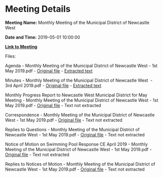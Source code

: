 # Meeting Details

**Meeting Name:** Monthly Meeting of the Municipal District of Newcastle West

**Date and Time:** 2019-05-01 10:00:00

**[Link to Meeting](https://www.limerick.ie/council/whats-on/monthly-meeting-municipal-district-newcastle-west-40)**

Files: 

Agenda - Monthly Meeting of the Municipal District of Newcastle West - 1st May 2019.pdf - [Original file](https://www.limerick.ie/sites/default/files/media/documents/2019-04/00%202019-05-01%20Agenda.pdf) - [Extracted text](./Agenda%20-%C2%A0Monthly%20Meeting%20of%20the%20Municipal%20District%20of%20Newcastle%20West%20-%201st%20May%202019.md)

Minutes - Monthly Meeting of the Municipal District of Newcastle West  - 3rd April 2019.pdf - [Original file](https://www.limerick.ie/sites/default/files/media/documents/2019-04/01%202019-04-03%20Minutes%20April.pdf) - [Extracted text](./Minutes%20-%C2%A0Monthly%20Meeting%20of%20the%20Municipal%20District%20of%20Newcastle%20West%C2%A0%20-%203rd%20April%202019.md)

Monthly Progress Report to Newcastle West Municipal District for May Meeting - Monthly Meeting of the Municipal District of Newcastle West - 1st May 2019.pdf - [Original file](https://www.limerick.ie/sites/default/files/media/documents/2019-04/03%20Monthly%20Progress%20Report%20to%20NCW%20Municipal%20District%20for%20%20May%20meeting.pdf) - Text not extracted

Correspondence - Monthly Meeting of the Municipal District of Newcastle West - 1st May 2019.pdf - [Original file](https://www.limerick.ie/sites/default/files/media/documents/2019-04/19%20Correspondence.pdf) - Text not extracted

Replies to Questions - Monthly Meeting of the Municipal District of Newcastle West - 1st May 2019.pdf - [Original file](https://www.limerick.ie/sites/default/files/media/documents/2019-05/2019-05-01%20Replies%20to%20Questions.pdf) - Text not extracted

Notice of Motion on Swimming Pool Response CE April 2019 - Monthly Meeting of the Municipal District of Newcastle West - 1st May 2019.pdf - [Original file](https://www.limerick.ie/sites/default/files/media/documents/2019-05/Notice%20of%20Motion%20on%20swimming%20pool%20_Response_CE_April%202019.pdf) - Text not extracted

Replies to Notices of Motion - Monthly Meeting of the Municipal District of Newcastle West - 1st May 2019.pdf - [Original file](https://www.limerick.ie/sites/default/files/media/documents/2019-05/2019-05-01%20Replies%20to%20Notices%20of%20Motion.pdf) - Text not extracted


